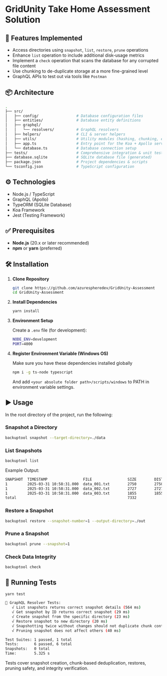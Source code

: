 # GridUnity Take Home Assessment Solution

## 🚀 Features Implemented

- Access directories using `snapshot`, `list`, `restore`, `prune` operations
- Enhance `list` operation to include additional disk-usage metrics
- Implement a `check` operation that scans the database for any corrupted file
  content
- Use chunking to de-duplicate storage at a more fine-grained level
- GraphQL APIs to test out via tools like `Postman`

## 📦 Architecture

```sh
.
├── src/
│   ├── config/                 # Database configuration files
│   ├── entities/               # Database entity definitions
│   ├── graphql/
│   │   └── resolvers/          # GraphQL resolvers
│   ├── helpers/                # CLI & server helpers
│   ├── utils/                  # Utility modules (hashing, chunking, etc.)
│   ├── app.ts                  # Entry point for the Koa + Apollo server
│   └── database.ts             # Database connection setup
├── tests/                      # Comprehensive integration & unit tests
├── database.sqlite             # SQLite database file (generated)
├── package.json                # Project dependencies & scripts
└── tsconfig.json               # TypeScript configuration
```

## ⚙️ Technologies

- Node.js / TypeScript
- GraphQL (Apollo)
- TypeORM (SQLite Database)
- Koa Framework
- Jest (Testing Framework)

## ✅ Prerequisites

- **Node.js** (20.x or later recommended)
- **npm** or **yarn** (preferred)

## 🛠 Installation

1. **Clone Repository**

   ```bash
   git clone https://github.com/azurespheredev/GridUnity-Assessment
   cd GridUnity-Assessment
   ```

2. **Install Dependencies**

   ```bash
   yarn install
   ```

3. **Environment Setup**

   Create a `.env` file (for development):

   ```bash
   NODE_ENV=development
   PORT=4000
   ```

4. **Register Environment Variable (Windows OS)**

   Make sure you have these dependencies installed globally

   ```sh
   npm i -g ts-node typescript
   ```

   And add `<your absolute folder path>/scripts/windows` to PATH in environment variable settings.

## ▶️ Usage

In the root directory of the project, run the following:

### Snapshot a Directory

```bash
backuptool snapshot --target-directory=./data
```

### List Snapshots

```bash
backuptool list
```

Example Output:

```sh
SNAPSHOT  TIMESTAMP                FILE                SIZE        DISTINCT_SIZE
1         2025-03-31 10:58:31.000  data_001.txt        2750        2750
1         2025-03-31 10:58:31.000  data_002.txt        2727        2727
1         2025-03-31 10:58:31.000  data_003.txt        1855        1855
total                                                  7332
```

### Restore a Snapshot

```bash
backuptool restore --snapshot-number=1 --output-directory=./out
```

### Prune a Snapshot

```bash
backuptool prune --snapshot=1
```

### Check Data Integrity

```bash
backuptool check
```

## 🧪 Running Tests

```bash
yarn test
```

```sh
🧪 GraphQL Resolver Tests:
   √ List snapshots returns correct snapshot details (564 ms)
   √ Get snapshot by ID returns correct snapshot (29 ms)
   √ Create snapshot from the specific directory (23 ms)
   √ Restore snapshot to new directory (20 ms)
   √ Snapshotting twice without changes should not duplicate chunk content (24 ms)
   √ Pruning snapshot does not affect others (40 ms)

Test Suites: 1 passed, 1 total
Tests:       6 passed, 6 total
Snapshots:   0 total
Time:        5.325 s
```

Tests cover snapshot creation, chunk-based deduplication, restores, pruning safety, and integrity verification.
